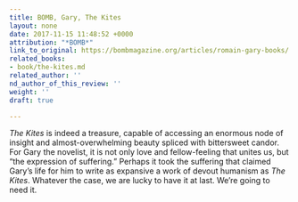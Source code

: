 ```yaml
---
title: BOMB, Gary, The Kites
layout: none
date: 2017-11-15 11:48:52 +0000
attribution: "*BOMB*"
link_to_original: https://bombmagazine.org/articles/romain-gary-books/
related_books:
- book/the-kites.md
related_author: ''
nd_author_of_this_review: ''
weight: ''
draft: true

---
```

_The Kites_ is indeed a treasure, capable of accessing an enormous node of insight and almost-overwhelming beauty spliced with bittersweet candor. For Gary the novelist, it is not only love and fellow-feeling that unites us, but “the expression of suffering.” Perhaps it took the suffering that claimed Gary’s life for him to write as expansive a work of devout humanism as _The Kites_. Whatever the case, we are lucky to have it at last. We’re going to need it.